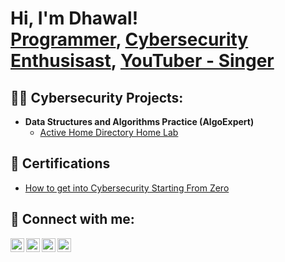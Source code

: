 <h1>Hi, I'm Dhawal! <br/><a href="https://github.com/dguraya01">Programmer</a>, <a href="https://www.linkedin.com/in/Dhawalpreet_Singh_Guraya/">Cybersecurity Enthusisast</a>, <a href="https://www.youtube.com/c/Dhawalpreet">YouTuber - Singer</a></h1>

<h2>👨‍💻 Cybersecurity Projects:</h2>

- <b>Data Structures and Algorithms Practice (AlgoExpert)</b>
  - [Active Home Directory Home Lab](https://github.com/dguraya01/Laburl)
    
<h2> 💎 Certifications </h2>

- [How to get into Cybersecurity Starting From Zero](https://www.youtube.com/watch?v=a83ASGn_V_s)

<h2> 🤳 Connect with me:</h2>

[<img align="left" alt="JoshMadakor | YouTube" width="22px" src="https://cdn.jsdelivr.net/npm/simple-icons@v3/icons/youtube.svg" />][youtube]
[<img align="left" alt="JoshMadakor | Twitter" width="22px" src="https://cdn.jsdelivr.net/npm/simple-icons@v3/icons/twitter.svg" />][twitter]
[<img align="left" alt="JoshMadakor | LinkedIn" width="22px" src="https://cdn.jsdelivr.net/npm/simple-icons@v3/icons/linkedin.svg" />][linkedin]
[<img align="left" alt="JoshMadakor | Instagram" width="22px" src="https://cdn.jsdelivr.net/npm/simple-icons@v3/icons/instagram.svg" />][instagram]

[twitter]: https://twitter.com/dhawal_preet01
[youtube]: https://www.youtube.com/channel/UCWF-gYrXHcQxowi-OZQgfiQ
[instagram]: https://www.instagram.com/singh.dhawalpreet/
[linkedin]: https://linkedin.com/in/dhawalpreet-singh-guraya-058796271/

<!--

Here are some ideas to get you started:

- 🔭 I’m currently working on ...
- 🌱 I’m currently learning ...
- 👯 I’m looking to collaborate on ...
- 🤔 I’m looking for help with ...
- 💬 Ask me about ...
- 📫 How to reach me: ...
- 😄 Pronouns: ...
- ⚡ Fun fact: ...
-->
